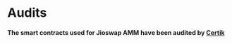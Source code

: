 # Audits

#### The smart contracts used for Jioswap AMM  have been audited by [Certik](https://www.certik.org/projects/nervefinance)
